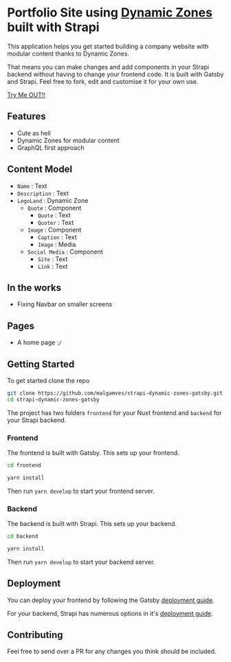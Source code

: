 # Portfolio Site using [Dynamic Zones](https://strapi.io/blog/release-beta-18-dynamic-zones) built with Strapi 

This application helps you get started building a company website with modular content thanks to Dynamic Zones. 

That means you can make changes and add components in your Strapi backend without having to change your frontend code. 
It is built with Gatsby and Strapi. Feel free to fork, edit and customise it for your own use.

[Try Me OUT!!](https://gatsby-strapi-dzone.netlify.app)

## Features
- Cute as hell 
- Dynamic Zones for modular content
- GraphQL first approach

## Content Model
- `Name` : Text
- `Description` : Text
- `LegoLand` : Dynamic Zone
  - `Quote` : Component
    - `Quote` : Text 
    - `Quoter` : Text 
  - `Image` : Component
    - `Caption` : Text 
    - `Image` : Media 
  - `Social Media` : Component
    - `Site` : Text 
    - `Link` : Text  


## In the works
- Fixing Navbar on smaller screens

## Pages
- A home page :`/`

## Getting Started

To get started clone the repo
```bash
git clone https://github.com/malgamves/strapi-dynamic-zones-gatsby.git
cd strapi-dynamic-zones-gatsby
```

The project has two folders `frontend` for your Nuxt frontend and `backend` for your Strapi backend.


### Frontend
The frontend is built with Gatsby. This sets up your frontend.
```bash
cd frontend

yarn install
```

Then run `yarn develop` to start your frontend server.

### Backend
The backend is built with Strapi. This sets up your backend.
```bash
cd backend

yarn install
```

Then run `yarn develop` to start your backend server.


## Deployment 

You can deploy your frontend by following the Gatsby [deployment guide](https://www.gatsbyjs.com/docs/deploying-and-hosting/).

For your backend, Strapi has numerous options in it's [deployment guide](https://strapi.io/documentation/3.0.0-beta.x/getting-started/deployment.html).


## Contributing

Feel free to send over a PR for any changes you think should be included.
